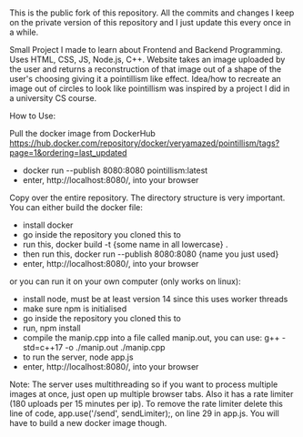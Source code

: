 #
This is the public fork of this repository. All the commits and changes I keep on the private version of this repository and I just update this every once in a while.

Small Project I made to learn about Frontend and Backend Programming. Uses HTML, CSS, JS, Node.js, C++. Website takes an image uploaded by the user and returns a reconstruction of that image out of a shape of the user's choosing giving it a pointillism like effect. Idea/how to recreate an image out of circles to look like pointillism was inspired by a project I did in a university CS course. 

How to Use:

Pull the docker image from DockerHub https://hub.docker.com/repository/docker/veryamazed/pointillism/tags?page=1&ordering=last_updated
- docker run --publish 8080:8080 pointillism:latest
- enter, http://localhost:8080/, into your browser

Copy over the entire repository. The directory structure is very important.
You can either build the docker file:
- install docker
- go inside the repository you cloned this to
- run this, docker build -t {some name in all lowercase} .
- then run this, docker run --publish 8080:8080 {name you just used}
- enter, http://localhost:8080/, into your browser

or you can run it on your own computer (only works on linux):
- install node, must be at least version 14 since this uses worker threads
- make sure npm is initialised
- go inside the repository you cloned this to
- run, npm install
- compile the manip.cpp into a file called manip.out, you can use: g++ -std=c++17 -o ./manip.out ./manip.cpp
- to run the server, node app.js
- enter, http://localhost:8080/, into your browser

Note: The server uses multithreading so if you want to process multiple images at once, just open up multiple browser tabs. Also it has a rate limiter (180 uploads per 15 minutes per ip). To remove the rate limiter delete this line of code, app.use('/send', sendLimiter);, on line 29 in app.js. You will have to build a new docker image though. 
